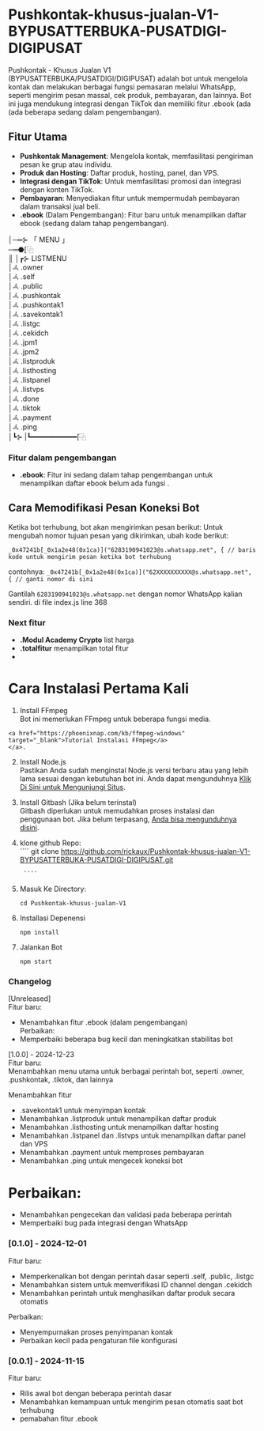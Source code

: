 # Pushkontak-khusus-jualan-V1-BYPUSATTERBUKA-PUSATDIGI-DIGIPUSAT
Pushkontak - Khusus Jualan V1 (BYPUSATTERBUKA/PUSATDIGI/DIGIPUSAT) adalah bot untuk mengelola kontak dan melakukan berbagai fungsi pemasaran melalui WhatsApp, seperti mengirim pesan massal, cek produk, pembayaran, dan lainnya. Bot ini juga mendukung integrasi dengan TikTok dan memiliki fitur .ebook (ada (ada beberapa sedang dalam pengembangan).



## Fitur Utama

- **Pushkontak Management**: Mengelola kontak, memfasilitasi pengiriman pesan ke grup atau individu.
- **Produk dan Hosting**: Daftar produk, hosting, panel, dan VPS.
- **Integrasi dengan TikTok**: Untuk memfasilitasi promosi dan integrasi dengan konten TikTok.
- **Pembayaran**: Menyediakan fitur untuk mempermudah pembayaran dalam transaksi jual beli.
- **.ebook** (Dalam Pengembangan): Fitur baru untuk menampilkan daftar ebook (sedang dalam tahap pengembangan).
  
│─═⊱ 「 MENU 」<br>  ─═⬣[⿻<br>
║
│┏⊱ LISTMENU <br>
│𖥂 .owner<br>
│𖥂 .self<br>
│𖥂 .public<br>
│𖥂 .pushkontak<br>
│𖥂 .pushkontak1<br>
│𖥂 .savekontak1<br>
│𖥂 .listgc<br>
│𖥂 .cekidch<br>
│𖥂 .jpm1<br>
│𖥂 .jpm2<br>
│𖥂 .listproduk<br>
│𖥂 .listhosting<br>
│𖥂 .listpanel<br>
│𖥂 .listvps<br>
│𖥂 .done<br>
│𖥂 .tiktok<br>
│𖥂 .payment<br>
│𖥂 .ping<br>
│┗⊱
|┗━━━━━━━━━━━[⿻

### Fitur dalam pengembangan
- **.ebook**: Fitur ini sedang dalam tahap pengembangan untuk menampilkan daftar ebook belum ada fungsi .

## Cara Memodifikasi Pesan Koneksi Bot

Ketika bot terhubung, bot akan mengirimkan pesan berikut:
Untuk mengubah nomor tujuan pesan yang dikirimkan, ubah kode berikut:

````
_0x47241b[_0x1a2e48(0x1ca)]("6283190941023@s.whatsapp.net", { // baris kode untuk mengirim pesan ketika bot terhubung
````

contohnya:
````_0x47241b[_0x1a2e48(0x1ca)]("62XXXXXXXXXX@s.whatsapp.net", { // ganti nomor di sini````


Gantilah ````6283190941023@s.whatsapp.net```` dengan nomor WhatsApp kalian sendiri.
di file index.js line 368


### Next fitur
- **.Modul Academy Crypto** list harga
- **.totalfitur** menampilkan total fitur
- 


# Cara Instalasi Pertama Kali
1. Install FFmpeg <br>
Bot ini memerlukan FFmpeg untuk beberapa fungsi media.
````
<a href="https://phoenixnap.com/kb/ffmpeg-windows" target="_blank">Tutorial Instalasi FFmpeg</a>
</a>.
````

2. Install Node.js <br>
Pastikan Anda sudah menginstal Node.js versi terbaru atau yang lebih lama sesuai dengan kebutuhan bot ini. Anda dapat mengunduhnya <a href="https://nodejs.org/en" target="_blank">Klik Di Sini untuk Mengunjungi Situs</a>.

3. Install Gitbash (Jika belum terinstal) <br>
Gitbash diperlukan untuk memudahkan proses instalasi dan penggunaan bot. Jika belum terpasang, [Anda bisa mengunduhnya disini](https://git-scm.com/downloads).

1. klone github Repo: <br>
        ````
        git clone https://github.com/rickaux/Pushkontak-khusus-jualan-V1-BYPUSATTERBUKA-PUSATDIGI-DIGIPUSAT.git
        
        ````
2. Masuk Ke Directory: <br>
    ````
    cd Pushkontak-khusus-jualan-V1
    ````
3. Installasi Depenensi <br>
   ````
   npm install
   ````
4. Jalankan Bot <br>
    ````
    npm start
    ````

### Changelog <br>
[Unreleased] <br>
Fitur baru: 
- Menambahkan fitur .ebook (dalam pengembangan) <br>
Perbaikan: <br>
- Memperbaiki beberapa bug kecil dan meningkatkan stabilitas bot<br>

[1.0.0] - 2024-12-23 <br>
Fitur baru: <br>
Menambahkan menu utama untuk berbagai perintah bot, seperti .owner, .pushkontak, .tiktok, dan lainnya <br>

Menambahkan fitur 
- .savekontak1 untuk menyimpan kontak<br>
- Menambahkan .listproduk untuk menampilkan daftar produk<br>
- Menambahkan .listhosting untuk menampilkan daftar hosting<br>
- Menambahkan .listpanel dan .listvps untuk menampilkan daftar panel dan VPS<br>
- Menambahkan .payment untuk memproses pembayaran<br>
- Menambahkan .ping untuk mengecek koneksi bot<br>

# Perbaikan:<br>
- Menambahkan pengecekan dan validasi pada beberapa perintah<br>
- Memperbaiki bug pada integrasi dengan WhatsApp<br>

### [0.1.0] - 2024-12-01<br>
Fitur baru:<br>
- Memperkenalkan bot dengan perintah dasar seperti .self, .public, .listgc<br>
- Menambahkan sistem untuk memverifikasi ID channel dengan .cekidch<br>
- Menambahkan perintah untuk menghasilkan daftar produk secara otomatis<br>

Perbaikan:<br>
- Menyempurnakan proses penyimpanan kontak<br>
- Perbaikan kecil pada pengaturan file konfigurasi<br>

### [0.0.1] - 2024-11-15<br>
Fitur baru:<br>
- Rilis awal bot dengan beberapa perintah dasar<br>
- Menambahkan kemampuan untuk mengirim pesan otomatis saat bot terhubung
- pemabahan fitur .ebook
